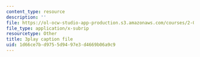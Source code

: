 ```yaml
---
content_type: resource
description: ''
file: https://ol-ocw-studio-app-production.s3.amazonaws.com/courses/2-003sc-engineering-dynamics-fall-2011/1d66ce7bd9755d9497e3d4669b06a9c9_Fo-Y6kEMURk.vtt
file_type: application/x-subrip
resourcetype: Other
title: 3play caption file
uid: 1d66ce7b-d975-5d94-97e3-d4669b06a9c9
---
```


